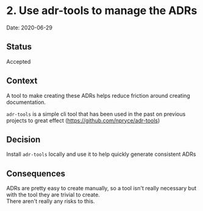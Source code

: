 # 2. Use adr-tools to manage the ADRs

Date: 2020-06-29

## Status

Accepted

## Context

A tool to make creating these ADRs helps reduce friction around creating documentation.  

`adr-tools` is a simple cli tool that has been used in the past on previous projects to great effect (https://github.com/npryce/adr-tools)   

## Decision

Install `adr-tools` locally and use it to help quickly generate consistent ADRs

## Consequences

ADRs are pretty easy to create manually, so a tool isn't really necessary but with the tool they are trivial to create.  
There aren't really any risks to this.
